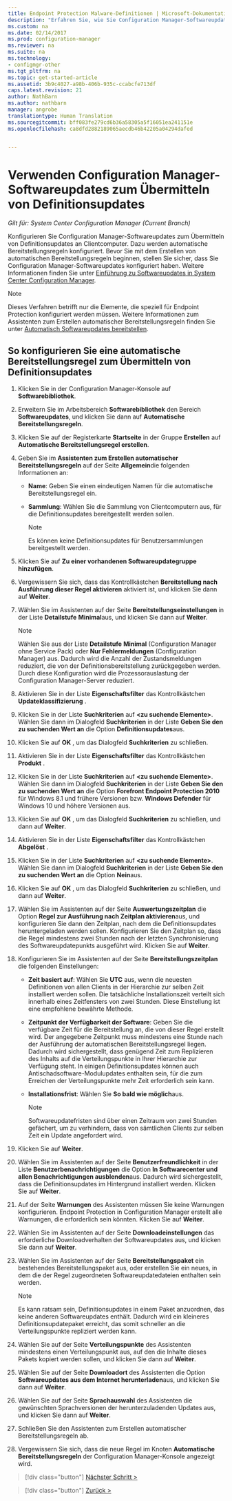 ```yaml
---
title: Endpoint Protection Malware-Definitionen | Microsoft-Dokumentation
description: "Erfahren Sie, wie Sie Configuration Manager-Softwareupdates zum Übermitteln von Definitionsupdates an Clientcomputer konfigurieren."
ms.custom: na
ms.date: 02/14/2017
ms.prod: configuration-manager
ms.reviewer: na
ms.suite: na
ms.technology:
- configmgr-other
ms.tgt_pltfrm: na
ms.topic: get-started-article
ms.assetid: 3b9c4027-a98b-406b-935c-ccabcfe713df
caps.latest.revision: 21
author: NathBarn
ms.author: nathbarn
manager: angrobe
translationtype: Human Translation
ms.sourcegitcommit: bff083fe279cd6b36a58305a5f16051ea241151e
ms.openlocfilehash: ca8dfd2882189065aecdb46b42205a04294dafed


---
```


#  <a name="using-configuration-manager-software-updates-to-deliver-definition-updates"></a>Verwenden Configuration Manager-Softwareupdates zum Übermitteln von Definitionsupdates

*Gilt für: System Center Configuration Manager (Current Branch)*


 Konfigurieren Sie Configuration Manager-Softwareupdates zum Übermitteln von Definitionsupdates an Clientcomputer. Dazu werden automatische Bereitstellungsregeln konfiguriert. Bevor Sie mit dem Erstellen von automatischen Bereitstellungsregeln beginnen, stellen Sie sicher, dass Sie Configuration Manager-Softwareupdates konfiguriert haben. Weitere Informationen finden Sie unter [Einführung zu Softwareupdates in System Center Configuration Manager](/sccm/sum/understand/software-updates-introduction).

> [!NOTE]
>  Dieses Verfahren betrifft nur die Elemente, die speziell für Endpoint Protection konfiguriert werden müssen. Weitere Informationen zum Assistenten zum Erstellen automatischer Bereitstellungsregeln finden Sie unter [Automatisch Softwareupdates bereitstellen](/sccm/sum/deploy-use/automatically-deploy-software-updates).

## <a name="to-configure-an-automatic-deployment-rule-to-deliver-definition-updates"></a>So konfigurieren Sie eine automatische Bereitstellungsregel zum Übermitteln von Definitionsupdates

1.  Klicken Sie in der Configuration Manager-Konsole auf **Softwarebibliothek**.

2.  Erweitern Sie im Arbeitsbereich **Softwarebibliothek** den Bereich **Softwareupdates**, und klicken Sie dann auf **Automatische Bereitstellungsregeln**.

3.  Klicken Sie auf der Registerkarte **Startseite** in der Gruppe **Erstellen** auf **Automatische Bereitstellungsregel erstellen**.

4.  Geben Sie im **Assistenten zum Erstellen automatischer Bereitstellungsregeln** auf der Seite **Allgemein**die folgenden Informationen an:

    -   **Name**: Geben Sie einen eindeutigen Namen für die automatische Bereitstellungsregel ein.

    -   **Sammlung**: Wählen Sie die Sammlung von Clientcomputern aus, für die Definitionsupdates bereitgestellt werden sollen.

        > [!NOTE]
        >  Es können keine Definitionsupdates für Benutzersammlungen bereitgestellt werden.

5.  Klicken Sie auf **Zu einer vorhandenen Softwareupdategruppe hinzufügen**.

6.  Vergewissern Sie sich, dass das Kontrollkästchen  **Bereitstellung nach Ausführung dieser Regel aktivieren** aktiviert ist, und klicken Sie dann auf **Weiter**.

7.  Wählen Sie im Assistenten auf der Seite **Bereitstellungseinstellungen** in der Liste **Detailstufe** **Minimal**aus, und klicken Sie dann auf **Weiter**.

    > [!NOTE]
    >  Wählen Sie aus der Liste **Detailstufe** **Minimal** (Configuration Manager ohne Service Pack) oder **Nur Fehlermeldungen** (Configuration Manager) aus. Dadurch wird die Anzahl der Zustandsmeldungen reduziert, die von der Definitionsbereitstellung zurückgegeben werden. Durch diese Konfiguration wird die Prozessorauslastung der Configuration Manager-Server reduziert.

8.  Aktivieren Sie in der Liste **Eigenschaftsfilter** das Kontrollkästchen **Updateklassifizierung** .

9. Klicken Sie in der Liste **Suchkriterien** auf **<zu suchende Elemente\>**. Wählen Sie dann im Dialogfeld **Suchkriterien** in der Liste **Geben Sie den zu suchenden Wert an** die Option **Definitionsupdates**aus.

10. Klicken Sie auf **OK** , um das Dialogfeld **Suchkriterien** zu schließen.

11. Aktivieren Sie in der Liste **Eigenschaftsfilter** das Kontrollkästchen **Produkt** .

12. Klicken Sie in der Liste **Suchkriterien** auf **<zu suchende Elemente\>**. Wählen Sie dann im Dialogfeld **Suchkriterien** in der Liste **Geben Sie den zu suchenden Wert an** die Option **Forefront Endpoint Protection 2010** für Windows 8.1 und frühere Versionen bzw. **Windows Defender** für Windows 10 und höhere Versionen aus.

13. Klicken Sie auf **OK** , um das Dialogfeld **Suchkriterien** zu schließen, und dann auf **Weiter**.

14. Aktivieren Sie in der Liste **Eigenschaftsfilter** das Kontrollkästchen **Abgelöst** .

15. Klicken Sie in der Liste **Suchkriterien** auf **<zu suchende Elemente\>**. Wählen Sie dann im Dialogfeld **Suchkriterien** in der Liste **Geben Sie den zu suchenden Wert an** die Option **Nein**aus.

16. Klicken Sie auf **OK** , um das Dialogfeld **Suchkriterien** zu schließen, und dann auf **Weiter**.

17. Wählen Sie im Assistenten auf der Seite **Auswertungszeitplan** die Option **Regel zur Ausführung nach Zeitplan aktivieren**aus, und konfigurieren Sie dann den Zeitplan, nach dem die Definitionsupdates heruntergeladen werden sollen. Konfigurieren Sie den Zeitplan so, dass die Regel mindestens zwei Stunden nach der letzten Synchronisierung des Softwareupdatepunkts ausgeführt wird. Klicken Sie auf **Weiter**.

18. Konfigurieren Sie im Assistenten auf der Seite **Bereitstellungszeitplan** die folgenden Einstellungen:

    -   **Zeit basiert auf**: Wählen Sie **UTC** aus, wenn die neuesten Definitionen von allen Clients in der Hierarchie zur selben Zeit installiert werden sollen. Die tatsächliche Installationszeit verteilt sich innerhalb eines Zeitfensters von zwei Stunden. Diese Einstellung ist eine empfohlene bewährte Methode.

    -   **Zeitpunkt der Verfügbarkeit der Software**: Geben Sie die verfügbare Zeit für die Bereitstellung an, die von dieser Regel erstellt wird. Der angegebene Zeitpunkt muss mindestens eine Stunde nach der Ausführung der automatischen Bereitstellungsregel liegen. Dadurch wird sichergestellt, dass genügend Zeit zum Replizieren des Inhalts auf die Verteilungspunkte in Ihrer Hierarchie zur Verfügung steht. In einigen Definitionsupdates können auch Antischadsoftware-Modulupdates enthalten sein, für die zum Erreichen der Verteilungspunkte mehr Zeit erforderlich sein kann.

    -   **Installationsfrist**: Wählen Sie **So bald wie möglich**aus.

        > [!NOTE]
        >  Softwareupdatefristen sind über einen Zeitraum von zwei Stunden gefächert, um zu verhindern, dass von sämtlichen Clients zur selben Zeit ein Update angefordert wird.

19. Klicken Sie auf **Weiter**.

20. Wählen Sie im Assistenten auf der Seite **Benutzerfreundlichkeit** in der Liste **Benutzerbenachrichtigungen** die Option **In Softwarecenter und allen Benachrichtigungen ausblenden**aus.   Dadurch wird sichergestellt, dass die Definitionsupdates im Hintergrund installiert werden. Klicken Sie auf **Weiter**.

21. Auf der Seite **Warnungen** des Assistenten müssen Sie keine Warnungen konfigurieren. Endpoint Protection in Configuration Manager erstellt alle Warnungen, die erforderlich sein könnten. Klicken Sie auf **Weiter**.

22. Wählen Sie im Assistenten auf der Seite **Downloadeinstellungen** das erforderliche Downloadverhalten der Softwareupdates aus, und klicken Sie dann auf **Weiter**.

23. Wählen Sie im Assistenten auf der Seite **Bereitstellungspaket** ein bestehendes Bereitstellungspaket aus, oder erstellen Sie ein neues, in dem die der Regel zugeordneten Softwareupdatedateien enthalten sein werden.

    > [!NOTE]
    >  Es kann ratsam sein, Definitionsupdates in einem Paket anzuordnen, das keine anderen Softwareupdates enthält. Dadurch wird ein kleineres Definitionsupdatepaket erreicht, das somit schneller an die Verteilungspunkte repliziert werden kann.

24. Wählen Sie auf der Seite **Verteilungspunkte** des Assistenten mindestens einen Verteilungspunkt aus, auf den die Inhalte dieses Pakets kopiert werden sollen, und klicken Sie dann auf **Weiter**.

25. Wählen Sie auf der Seite **Downloadort** des Assistenten die Option **Softwareupdates aus dem Internet herunterladen**aus, und klicken Sie dann auf **Weiter**.

26. Wählen Sie auf der Seite **Sprachauswahl** des Assistenten die gewünschten Sprachversionen der herunterzuladenden Updates aus, und klicken Sie dann auf **Weiter**.

27. Schließen Sie den Assistenten zum Erstellen automatischer Bereitstellungsregeln ab.

28. Vergewissern Sie sich, dass die neue Regel im Knoten **Automatische Bereitstellungsregeln** der Configuration Manager-Konsole angezeigt wird.


> [!div class="button"]
[Nächster Schritt >](endpoint-antimalware-policies.md)

> [!div class="button"]
[Zurück >](endpoint-configure-alerts.md)



<!--HONumber=Dec16_HO3-->


